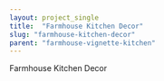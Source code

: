 ```yaml
---
layout: project_single
title:  "Farmhouse Kitchen Decor"
slug: "farmhouse-kitchen-decor"
parent: "farmhouse-vignette-kitchen"
---
```

Farmhouse Kitchen Decor
